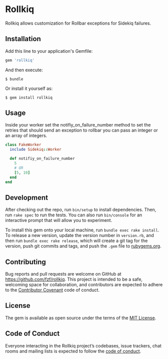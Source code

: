 # Rollkiq

Rollkiq allows customization for Rollbar exceptions for Sidekiq failures.

## Installation

Add this line to your application's Gemfile:

```ruby
gem 'rollkiq'
```

And then execute:

    $ bundle

Or install it yourself as:

    $ gem install rollkiq

## Usage

Inside your worker set the notifiy_on_failure_number method to set the retries that should send an exception to rollbar you can pass an integer or an array of integers.

```ruby
class FakeWorker
  include Sidekiq::Worker

  def notifiy_on_failure_number
    5
    # OR
    [5, 10]
  end
end
```

## Development

After checking out the repo, run `bin/setup` to install dependencies. Then, run `rake spec` to run the tests. You can also run `bin/console` for an interactive prompt that will allow you to experiment.

To install this gem onto your local machine, run `bundle exec rake install`. To release a new version, update the version number in `version.rb`, and then run `bundle exec rake release`, which will create a git tag for the version, push git commits and tags, and push the `.gem` file to [rubygems.org](https://rubygems.org).

## Contributing

Bug reports and pull requests are welcome on GitHub at https://github.com/fzf/rollkiq. This project is intended to be a safe, welcoming space for collaboration, and contributors are expected to adhere to the [Contributor Covenant](http://contributor-covenant.org) code of conduct.

## License

The gem is available as open source under the terms of the [MIT License](https://opensource.org/licenses/MIT).

## Code of Conduct

Everyone interacting in the Rollkiq project’s codebases, issue trackers, chat rooms and mailing lists is expected to follow the [code of conduct](https://github.com/fzf/rollkiq/blob/master/CODE_OF_CONDUCT.md).
